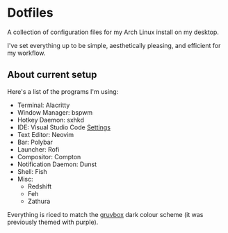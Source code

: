 # Dotfiles

A collection of configuration files for my Arch Linux install on my desktop.

I've set everything up to be simple, aesthetically pleasing, and efficient for my workflow.

## About current setup

Here's a list of the programs I'm using:
- Terminal: Alacritty
- Window Manager: bspwm
- Hotkey Daemon: sxhkd
- IDE: Visual Studio Code [Settings](https://gist.github.com/ZacJoffe/1417ebed26108060fcdefd6b1e4895ed)
- Text Editor: Neovim
- Bar: Polybar
- Launcher: Rofi
- Compositor: Compton
- Notification Daemon: Dunst
- Shell: Fish
- Misc:
  - Redshift
  - Feh
  - Zathura

Everything is riced to match the [gruvbox](https://github.com/morhetz/gruvbox) dark colour scheme (it was previously themed with purple).

